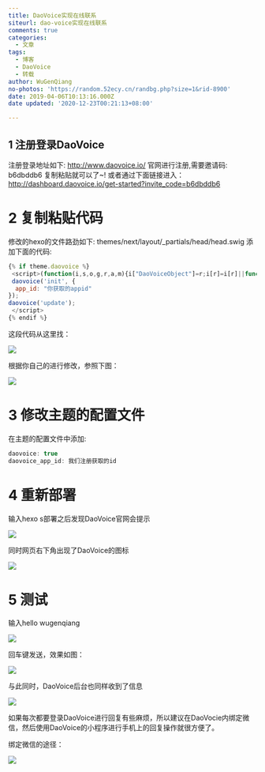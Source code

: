 ```yaml
---
title: DaoVoice实现在线联系
siteurl: dao-voice实现在线联系
comments: true
categories:
  - 文章
tags:
  - 博客
  - DaoVoice
  - 转载
author: WuGenQiang
no-photos: 'https://random.52ecy.cn/randbg.php?size=1&rid-8900'
date: 2019-04-06T10:13:16.000Z
date updated: '2020-12-23T00:21:13+08:00'

---
```


## 1 注册登录DaoVoice

注册登录地址如下:
<http://www.daovoice.io/>
官网进行注册,需要邀请码:  b6dbddb6 复制粘贴就可以了~!
或者通过下面链接进入：
<http://dashboard.daovoice.io/get-started?invite_code=b6dbddb6>

# 2 复制粘贴代码

修改的hexo的文件路劲如下: themes/next/layout/_partials/head/head.swig 添加下面的代码:

```js
{% if theme.daovoice %}
 <script>(function(i,s,o,g,r,a,m){i["DaoVoiceObject"]=r;i[r]=i[r]||function(){(i[r].q=i[r].q||[]).push(arguments)},i[r].l=1*new Date();a=s.createElement(o),m=s.getElementsByTagName(o)[0];a.async=1;a.src=g;a.charset="utf-8";m.parentNode.insertBefore(a,m)})(window,document,"script",('https:' == document.location.protocol ? 'https:' : 'http:') + "//widget.daovoice.io/widget/b6dbddb6.js","daovoice")
 daovoice('init', {
  app_id: "你获取的appid"
});
daovoice('update');
 </script>
{% endif %}
```

这段代码从这里找：

![](https://wugenqiang.github.io/PictureBed/pictures/20190406110355.png)

根据你自己的进行修改，参照下图：

![](https://wugenqiang.github.io/PictureBed/pictures/20190406103518.png)

# 3 修改主题的配置文件

在主题的配置文件中添加:

```js
daovoice: true
daovoice_app_id: 我们注册获取的id
```

# 4 重新部署

输入hexo s部署之后发现DaoVoice官网会提示

![](https://wugenqiang.github.io/PictureBed/pictures/20190406104400.png)

同时网页右下角出现了DaoVoice的图标

![](https://wugenqiang.github.io/PictureBed/pictures/20190406104538.png)

# 5 测试

输入hello wugenqiang

![](https://wugenqiang.github.io/PictureBed/pictures/20190406104806.png)

回车键发送，效果如图：

![](https://wugenqiang.github.io/PictureBed/pictures/20190406104855.png)

与此同时，DaoVoice后台也同样收到了信息

![](https://wugenqiang.github.io/PictureBed/pictures/20190406105018.png)

如果每次都要登录DaoVoice进行回复有些麻烦，所以建议在DaoVocie内绑定微信，然后使用DaoVoice的小程序进行手机上的回复操作就很方便了。

绑定微信的途径：

![](https://wugenqiang.github.io/PictureBed/pictures/20190406110140.png)
